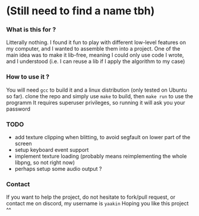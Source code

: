# (Still need to find a name tbh) 

### What is this for ?

Litterally nothing. I found it fun to play with different low-level features on my computer, and I wanted to assemble them into a project.
One of the main idea was to make it lib-free, meaning I could only use code I wrote, and I understood (i.e. I can reuse a lib if I apply the algorithm to my case)

### How to use it ?

You will need `gcc` to build it and a linux distribution (only tested on Ubuntu so far).
clone the repo and simply use `make` to build, then `make run` to use the programm
It requires superuser privileges, so running it will ask you your password

### TODO

- add texture clipping when blitting, to avoid segfault on lower part of the screen
- setup keyboard event support
- implement texture loading (probably means reimplementing the whole libpng, so not right now)
- perhaps setup some audio output ?

### Contact

If you want to help the project, do not hesitate to fork/pull request, or contact me on discord, my username is `yaakin`
Hoping you like this project ^^

